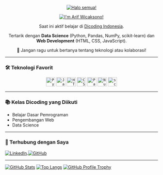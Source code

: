 <p align="center">
  <a href="https://github.com/arifwcksn26">
    <img src="https://readme-typing-svg.demolab.com?font=Montserrat&size=40&pause=50&color=2E9AFE&center=true&vCenter=true&width=490&lines=Halo+semua!+%F0%9F%91%8B)" alt="Halo semua!">
  </a>
</p>

<p align="center">
  <a href="https://github.com/arifwcksn26">
    <img src="https://readme-typing-svg.demolab.com?font=Fira+Code&size=30&pause=75&color=00CED1&center=true&vCenter=true&width=490&lines=I'm+Arif+Wicaksono!;Mahasiswa+Semester+8+Unpam;Calon+Data+Scientist+%26+Web+Developer" alt="I'm Arif Wicaksono!">
  </a>
</p>

<p align="center">
  Saat ini aktif belajar di <a href="https://www.dicoding.com/" target="_blank">Dicoding Indonesia</a>.
</p>

<p align="center">
  Tertarik dengan <b>Data Science</b> (Python, Pandas, NumPy, scikit-learn) dan <b>Web Development</b> (HTML, CSS, JavaScript).
</p>

<p align="center">
  💬 Jangan ragu untuk bertanya tentang teknologi atau kolaborasi!
</p>

<hr>

### 🛠️ Teknologi Favorit

<p align="center">
  <code><img height="30" src="https://img.shields.io/badge/Python-3776AB?style=for-the-badge&logo=python&logoColor=white" alt="Python"></code>
  <code><img height="30" src="https://img.shields.io/badge/JavaScript-F7DF1E?style=for-the-badge&logo=javascript&logoColor=black" alt="JavaScript"></code>
  <code><img height="30" src="https://img.shields.io/badge/HTML5-E34F26?style=for-the-badge&logo=html5&logoColor=white" alt="HTML5"></code>
  <code><img height="30" src="https://img.shields.io/badge/CSS3-1572B6?style=for-the-badge&logo=css3&logoColor=white" alt="CSS3"></code>
  <code><img height="30" src="https://img.shields.io/badge/Pandas-150458?style=for-the-badge&logo=pandas&logoColor=white" alt="Pandas"></code>
  <code><img height="30" src="https://img.shields.io/badge/NumPy-013243?style=for-the-badge&logo=numpy&logoColor=white" alt="NumPy"></code>
  <code><img height="30" src="https://img.shields.io/badge/scikit_learn-F7931E?style=for-the-badge&logo=scikit-learn&logoColor=white" alt="scikit-learn"></code>
</p>

<hr>

### 📚 Kelas Dicoding yang Diikuti

* Belajar Dasar Pemrograman
* Pengembangan Web
* Data Science

<hr>

### 🔗 Terhubung dengan Saya

<p align="left">
  <a href="https://www.linkedin.com/in/arifwcksn26" target="_blank">
    <img align="center" alt="LinkedIn" src="https://img.shields.io/badge/linkedin-%230077B5.svg?style=for-the-badge&logo=linkedin&logoColor=white" />
  </a>
  <a href="https://github.com/arifwcksn26" target="_blank">
    <img align="center" alt="GitHub" src="https://img.shields.io/badge/github-%23121011.svg?style=for-the-badge&logo=github&logoColor=white" />
  </a>
</p>

<hr>

[![GitHub Stats](https://github-readme-stats.vercel.app/api?username=arifwcksn26&show_icons=true&theme=dark)](https://github.com/arifwcksn26/github-readme-stats)
[![Top Langs](https://github-readme-stats.vercel.app/api/top-langs/?username=arifwcksn26&layout=compact&theme=dark)](https://github.com/arifwcksn26/github-readme-stats)
[![GitHub Profile Trophy](https://github-profile-trophy.vercel.app/?username=arifwcksn26&theme=dark)](https://github.com/arifwcksn26/github-profile-trophy)
